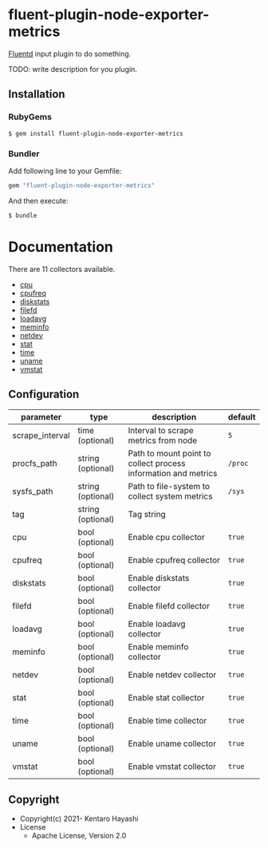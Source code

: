 # fluent-plugin-node-exporter-metrics

[Fluentd](https://fluentd.org/) input plugin to do something.

TODO: write description for you plugin.

## Installation

### RubyGems

```
$ gem install fluent-plugin-node-exporter-metrics
```

### Bundler

Add following line to your Gemfile:

```ruby
gem "fluent-plugin-node-exporter-metrics"
```

And then execute:

```
$ bundle
```

# Documentation

There are 11 collectors available.

* [cpu](docs/cpu.md)
* [cpufreq](docs/cpufreq.md)
* [diskstats](docs/diskstats.md)
* [filefd](docs/filefd.md)
* [loadavg](docs/loadavg.md)
* [meminfo](docs/meminfo.md)
* [netdev](docs/netdev.md)
* [stat](docs/stat.md)
* [time](docs/time.md)
* [uname](docs/uname.md)
* [vmstat](docs/vmstat.md)

## Configuration

| parameter       | type              | description                                                    | default |
|-----------------|-------------------|----------------------------------------------------------------|---------|
| scrape_interval | time (optional)   | Interval to scrape metrics from node                           | `5`     |
| procfs_path     | string (optional) | Path to mount point to collect process information and metrics | `/proc` |
| sysfs_path      | string (optional) | Path to file-system to collect system metrics                  | `/sys`  |
| tag             | string (optional) | Tag string                                                     |         |
| cpu             | bool (optional)   | Enable cpu collector                                           | `true`  |
| cpufreq         | bool (optional)   | Enable cpufreq collector                                       | `true`  |
| diskstats       | bool (optional)   | Enable diskstats collector                                     | `true`  |
| filefd          | bool (optional)   | Enable filefd collector                                        | `true`  |
| loadavg         | bool (optional)   | Enable loadavg collector                                       | `true`  |
| meminfo         | bool (optional)   | Enable meminfo collector                                       | `true`  |
| netdev          | bool (optional)   | Enable netdev collector                                        | `true`  |
| stat            | bool (optional)   | Enable stat collector                                          | `true`  |
| time            | bool (optional)   | Enable time collector                                          | `true`  |
| uname           | bool (optional)   | Enable uname collector                                         | `true`  |
| vmstat          | bool (optional)   | Enable vmstat collector                                        | `true`  |


## Copyright

* Copyright(c) 2021- Kentaro Hayashi
* License
  * Apache License, Version 2.0
